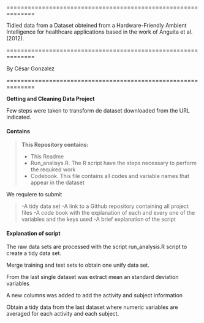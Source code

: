 ==============================================================

Tidied data from a Dataset obteined from a Hardware-Friendly Ambient Intelligence for healthcare applications based in the work of Anguita et al. (2012).

==============================================================

By César Gonzalez

==============================================================

**Getting and Cleaning Data Project**

Few steps were taken to transform de dataset downloaded from the URL indicated.

#### <i class="icon-file"></i> Contains
>**This Repository contains:**
> - This Readme
> - Run_analisys.R. The R script have the steps necessary to perform the required work
> - Codebook. This file contains all codes and variable names that appear in the dataset

We requiere to submit
>-A tidy data set
>-A link to a Github repository containing all project files
>-A code book with the explanation of each and every one of the variables and the keys used
>-A brief explanation of the script

#### <i class="icon-file"></i>Explanation of script

The raw data sets are processed with the script run_analysis.R script to create a tidy data set.

Merge training and test sets to obtain one unify data set.

From the last single dataset was extract mean an standard deviation variables

A new columns was added to add the activity and subject information

Obtain a tidy data from the last dataset where numeric variables are averaged for each activity and each subject.
